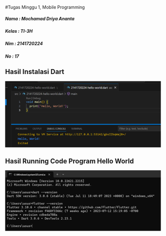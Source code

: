 #Tugas Minggu 1, Mobile Programming

##### Nama  : Mochamad Driya Ananta
##### Kelas : TI-3H
##### Nim   : 2141720224
##### No    : 17



## Hasil Instalasi Dart
![This is an alt text.](./docs/hasil-running.png "Gambar versi dart.")

## Hasil Running Code Program Hello World
![This is an alt text.](./docs/version-dart-flutter.png "Gambar Running Program dart membuat project Hello, World!.")


